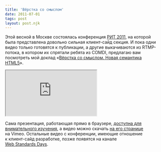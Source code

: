 ```yaml
---
title: 'Вёрстка со смыслом'
date: 2011-07-01
tags: post
layout: post.njk
---
```


Этой весной в Москве состоялась конференция [РИТ 2011](http://ritconf.ru/), на которой была представлена довольно сильная клиент-сайд секция. И пока одни видео только готовятся к публикации, а другие выкачиваются из RTMP-потока, в котором их спрятали ребята из COMDI, предлагаю вам посмотреть мой доклад «[Вёрстка со смыслом. Новая семантика HTML5](http://vimeo.com/25823931)».

<iframe src="https://player.vimeo.com/video/25823931?title=0&amp;byline=0&amp;portrait=0&amp;color=188418"></iframe>

Сама презентация, работающая прямо в браузере, [доступна для внимательного изучения](/pres/sense-coding/), а видео можно скачать [на его странице](http://vimeo.com/25823931) на Vimeo. Остальные видео с конференции, имеющие отношение к клиент-сайд разработке, позже появятся на канале [Web Standards Days](http://vimeo.com/channels/wstdays).
